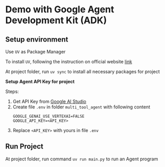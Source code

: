 # Demo with Google Agent Development Kit (ADK)

## Setup environment

Use `UV` as Package Manager 

To install `UV`, following the instruction on official website [link](https://docs.astral.sh/uv/getting-started/installation/)

At project folder, run `uv sync` to install all necessary packages for project

**Setup Agent API Key for project**

Steps: 
1. Get API Key from [Google AI Studio](https://aistudio.google.com)
2. Create file `.env` in folder `multi_tool_agent` with following content
    ```.env
    GOOGLE_GENAI_USE_VERTEXAI=FALSE
    GOOGLE_API_KEY=<API_KEY>
    ```
3. Replace `<API_KEY>` with yours in file `.env`

## Run Project 

At project folder, run command `uv run main.py` to run an Agent program
